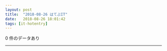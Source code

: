 ```yaml
---
layout: post
title:  "2018-08-26 はてぶIT"
date:   2018-08-26 18:01:42
tags: [it-hotentry]
---
```

0 件のデータあり

<hr>
